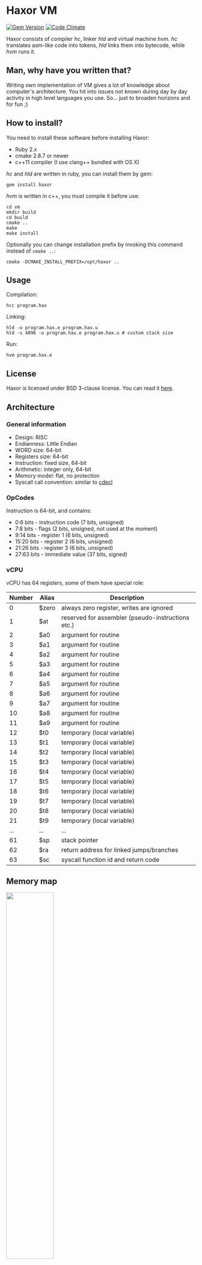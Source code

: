 # Haxor VM
[![Gem Version](https://badge.fury.io/rb/haxor.svg)](https://badge.fury.io/rb/haxor)
[![Code Climate](https://codeclimate.com/github/krzysztof-magosa/haxor/badges/gpa.svg)](https://codeclimate.com/github/krzysztof-magosa/haxor)

Haxor consists of compiler _hc_, linker _hld_ and virtual machine _hvm_.
_hc_ translates asm-like code into tokens, _hld_ links them into bytecode, while _hvm_ runs it.

## Man, why have you written that?
Writing own implementation of VM gives a lot of knowledge about
computer's architecture. You hit into issues not known during day
by day activity in high level languages you use. So... just to
broaden horizons and for fun ;)

## How to install?
You need to install these software before installing Haxor:
* Ruby 2.x
* cmake 2.8.7 or newer
* c++11 compiler (I use clang++ bundled with OS X)

_hc_ and _hld_ are written in ruby, you can install them by gem:
```
gem install haxor
```

_hvm_ is written in c++, you must compile it before use:
```
cd vm
mkdir build
cd build
cmake ..
make
make install
```

Optionally you can change installation prefix by invoking this command instead of `cmake ..`:
```
cmake -DCMAKE_INSTALL_PREFIX=/opt/haxor ..
```

## Usage
Compilation:
```
hcc program.hax
```

Linking:
```
hld -o program.hax.e program.hax.u
hld -s 4096 -o program.hax.e program.hax.u # custom stack size
```

Run:
```
hvm program.hax.e
```

## License
Haxor is licensed under BSD 3-clause license. You can read it [here](LICENSE.txt).

## Architecture

### General information
* Design: RISC
* Endianness: Little Endian
* WORD size: 64-bit
* Registers size: 64-bit
* Instruction: fixed size, 64-bit
* Arithmetic: integer only, 64-bit
* Memory model: flat, no protection
* Syscall call convention: similar to [cdecl](https://en.wikipedia.org/wiki/X86_calling_conventions#cdecl)

### OpCodes
Instruction is 64-bit, and contains:
* 0:6 bits - instruction code (7 bits, unsigned)
* 7:8 bits - flags (2 bits, unsigned, not used at the moment)
* 9:14 bits - register 1 (6 bits, unsigned)
* 15:20 bits - register 2 (6 bits, unsigned)
* 21:26 bits - register 3 (6 bits, unsigned)
* 27:63 bits - immediate value (37 bits, signed)

### vCPU
vCPU has 64 registers, some of them have special role:

|Number|Alias|Description|
|------|-----|-----------|
|0     |$zero|always zero register, writes are ignored|
|1     |$at  |reserved for assembler (pseudo-instructions etc.)|
|2     |$a0  |argument for routine|
|3     |$a1  |argument for routine|
|4     |$a2  |argument for routine|
|5     |$a3  |argument for routine|
|6     |$a4  |argument for routine|
|7     |$a5  |argument for routine|
|8     |$a6  |argument for routine|
|9     |$a7  |argument for routine|
|10    |$a8  |argument for routine|
|11    |$a9  |argument for routine|
|12    |$t0  |temporary (local variable)|
|13    |$t1  |temporary (local variable)|
|14    |$t2  |temporary (local variable)|
|15    |$t3  |temporary (local variable)|
|16    |$t4  |temporary (local variable)|
|17    |$t5  |temporary (local variable)|
|18    |$t6  |temporary (local variable)|
|19    |$t7  |temporary (local variable)|
|20    |$t8  |temporary (local variable)|
|21    |$t9  |temporary (local variable)|
|...   |...  |...|
|61    |$sp  |stack pointer|
|62    |$ra  |return address for linked jumps/branches|
|63    |$sc  |syscall function id and return code|

## Memory map
<img src="media/memory.png" width="50%">

## Language
Haxor uses primitive asm-like syntax. Each command goes into separate line.
You can add comments in code, but they also need to be separate lines, beginning
from _#_. Program starts from _main_ label. Labels are created by putting name and color on the end of line (e.g. `main:`).

Most of instructions take 3 registers or 2 registers and immediate value.
If not stated differently result goes to first specified register.

## Instructions
### Native instructions
|Syntax|OpCode|Description|
|------|------|-----------|
|nop                  |0x00|Does nothing.|
|exiti imm            |0x01|Closes VM with specified exit code.|
|syscall              |0x02|Performs Syscall with ID stored in $sc register.|
|add reg1, reg2, reg3 |0x10|reg1 = reg2 + reg3|
|addi reg1, reg2, imm |0x11|reg1 = reg2 + imm|
|sub reg1, reg2, reg3 |0x12|reg1 = reg2 - reg3|
|mult reg1, reg2, reg3|0x13|reg1 = reg2 * reg3|
|div reg1, reg2, reg3 |0x14|reg1 = reg2 / reg3|
|mod reg1, reg2, reg3 |0x15|reg1 = reg2 % reg3|
|lw reg1, reg2, imm   |0x20|reg1 = memory[reg2 + imm]|
|sw reg1, imm, reg2   |0x21|memory[reg1+imm] = reg2|
|lui reg1, imm        |0x22|reg1 = (imm << 32)|
|and reg1, reg2, reg3 |0x30|reg1 = reg2 & reg3|
|andi reg1, reg2, imm |0x31|reg1 = reg2 & imm|
|or reg1, reg2, reg3  |0x32|reg1 = reg2 \| reg3|
|ori reg1, reg2, imm  |0x33|reg1 = reg2 \| imm|
|xor reg1, reg2, reg3 |0x34|reg1 = reg2 ^ reg3|
|nor reg1, reg2, reg3 |0x35|reg1 = ~(reg2 \| reg3)|
|slt reg1, reg2, reg3 |0x36|reg1 = reg2 < reg3|
|slti reg1, reg2, imm |0x37|reg1 = reg2 < imm|
|slli reg1, reg2, imm |0x40|reg1 = reg2 << imm|
|srli reg1, reg2, imm |0x41|reg1 = reg2 >> imm|
|sll reg1, reg2, reg3 |0x42|reg1 = reg2 << reg3|
|srl reg1, reg2, reg3 |0x43|reg1 = reg2 >> reg3|
|beq reg1, reg2, imm  |0x50|goto imm if reg1 == reg2|
|beql reg1, reg2, imm |0x51|$ra = pc, goto imm if reg1 == reg2|
|bne reg1, reg2, imm  |0x52|goto imm if reg1 != reg2|
|bnel reg1, reg2, imm |0x53|$ra = pc, goto imm if reg1 != reg2|
|j imm                |0x54|goto imm|
|jr reg1              |0x55|goto reg1|
|jal imm              |0x56|$ra = pc, goto imm|

### Pseudo instructions
|Syntax|Description|
|------|-----------|
|push reg1          |Pushes register onto stack|
|pushi imm          |Pushes const onto stack|
|pushm imm          |Pushes word stored at specified address|
|pop reg1           |Pops value into register|
|popm imm           |Pops value into specified address|
|move reg1, reg2    |reg1 = reg2|
|clear reg1         |reg1 = 0|
|not reg1, reg2     |reg1 = ~reg2|
|ret                |Jumps to address stored in $ra|
|b imm              |Unconditional branch|
|bal imm            |Unconditional linked branch|
|bgt reg1, reg2, imm|goto imm if reg1 > reg2|
|blt reg1, reg2, imm|goto imm if reg1 < reg2|
|bge reg1, reg2, imm|goto imm if reg1 >= reg2|
|ble reg1, reg2, imm|goto imm if reg1 <= reg2|
|blez reg1, imm     |goto imm if reg1 <= 0|
|bgtz reg1, imm     |goto imm if reg1 > 0|
|beqz reg1, imm     |goto imm if reg1 == 0|
|prol imm           |function prologue, imm - numbers of bytes to reserve on stack|
|epil               |function epilogue|

## System calls
Using _syscall_ command you can run some system calls provided by Haxor VM.
System call number is passed via _$sc_ register, arguments go via stack in reversed order.
Return value is written into _$sc_ register.

### printf (01h)
Prints formatted text into file specified by descriptor.
Takes 2 or more arguments:
* file descriptor (1 for standard output, 2 for standard error)
* format string
* data depending on format string...

Example:
```
addi $sc, $0, 01h
pushi msg_fmt
pushi 1
syscall
addi $sc, $sc, 16
```

### scanf (02h)
Converts data from file specified by descriptor.
Remember that memory is not automatically
allocated by this function. You need to prepare
space before calling this function.
Use length limits to avoid buffer overflow (e.g. %100s to take up to 100 characters from string).
In case of string your buffer must have 1 element more for closing '0'.
Takes 2 or more arguments:
* file descriptor (0 for standard input)
* format string
* addresses in memory to put data into them...

Example:
```
addi $sc, $0, 02h
pushi answer
pushi format
pushi 0
syscall
addi $sc, $sc, 24
```

### random (03h)
Generates random integer from specified range.
Arguments:
* minimum (inclusive)
* maximum (inclusive)

Generated number is written to _$sc_ register.

Example:
```
addi $sc, $0, 03h
pushi 100
pushi 1
syscall
addi $sc, $sc, 16
```

## Useful knowledge related to (virtual) machines
* [Reduced instruction set computing](https://en.wikipedia.org/wiki/Reduced_instruction_set_computing)
* [Sigil](https://en.wikipedia.org/wiki/Sigil_(computer_programming))
* [Endianness](https://en.wikipedia.org/wiki/Endianness)
* [Berkeley RISC](https://en.wikipedia.org/wiki/Berkeley_RISC)
* [Comparison of instruction set architectures](https://en.wikipedia.org/wiki/Comparison_of_instruction_set_architectures)
* [Flag field](https://en.wikipedia.org/wiki/Flag_field)
* [Delay slot](https://en.wikipedia.org/wiki/Delay_slot)
* [Processor register](https://en.wikipedia.org/wiki/Processor_register)
* [Index register](https://en.wikipedia.org/wiki/Index_register)
* [Instruction set](https://en.wikipedia.org/wiki/Instruction_set)
* [ARM architecture](https://en.wikipedia.org/wiki/ARM_architecture)
* [Arithmetic logic unit](https://en.wikipedia.org/wiki/Arithmetic_logic_unit)
* [Processor design](https://en.wikipedia.org/wiki/Processor_design)
* [Minimal instruction set computer](https://en.wikipedia.org/wiki/Minimal_instruction_set_computer)
* [Opcode](https://en.wikipedia.org/wiki/Opcode)
* [Computer architecture](https://en.wikipedia.org/wiki/Computer_architecture)
* [NX bit](https://en.wikipedia.org/wiki/NX_bit)
* [Register memory architecture](https://en.wikipedia.org/wiki/Register_memory_architecture)
* [Vector processor](https://en.wikipedia.org/wiki/Vector_processor)
* [Instruction set](https://en.wikipedia.org/wiki/Instruction_set)
* [VDSO](https://en.wikipedia.org/wiki/VDSO)
* [Bytecode](https://en.wikipedia.org/wiki/Bytecode)
* [Virtual machine](https://en.wikipedia.org/wiki/Virtual_machine)
* [Stack machine](https://en.wikipedia.org/wiki/Stack_machine)
* [Zero instruction set computer](https://en.wikipedia.org/wiki/Zero_instruction_set_computer)
* [System call](https://en.wikipedia.org/wiki/System_call)
* [P-code machine](https://en.wikipedia.org/wiki/P-code_machine)
* [Accumulator](https://en.wikipedia.org/wiki/Accumulator_(computing))
* [Register machine](https://en.wikipedia.org/wiki/Register_machine)
* [Memory segmentation](https://en.wikipedia.org/wiki/Memory_segmentation)
* [Zero page](https://en.wikipedia.org/wiki/Zero_page)
* [Status register](https://en.wikipedia.org/wiki/Status_register)
* [Call stack](https://en.wikipedia.org/wiki/Call_stack)
* [Virtual memory](https://en.wikipedia.org/wiki/Virtual_memory)
* [Stride_of_an_array](https://en.wikipedia.org/wiki/Stride_of_an_array)
* [Relocation](https://en.wikipedia.org/wiki/Relocation_(computing))
* [Zero_address_arithmetic](https://en.wikipedia.org/wiki/Zero_address_arithmetic)
* [Addressing_mode](https://en.wikipedia.org/wiki/Addressing_mode)
* [Nibble](https://en.wikipedia.org/wiki/Nibble)
* [.bss](https://en.wikipedia.org/wiki/.bss)
